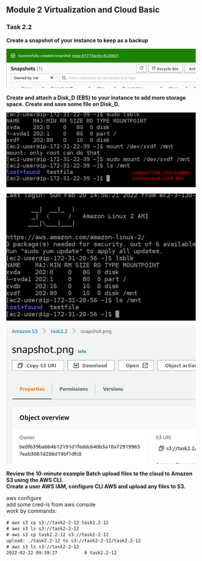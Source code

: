 ## Module 2 Virtualization and Cloud Basic
### Task 2.2

**Create a snapshot of your instance to keep as a backup**

![snapshot](https://raw.githubusercontent.com/3u128/DevOps_online_Kyiv_2022Q1/main/m2/task2.2/snapshot.png)

**Create and attach a Disk_D (EBS) to your instance to add more storage space.**
**Create and save some file on Disk_D.**

![reattach_disk_d](https://raw.githubusercontent.com/3u128/DevOps_online_Kyiv_2022Q1/main/m2/task2.2/reattach_disk_d.png)

![add_volume_and_write_file](https://raw.githubusercontent.com/3u128/DevOps_online_Kyiv_2022Q1/main/m2/task2.2/add_volume_and_write_file.png)

![bucket_s3](https://raw.githubusercontent.com/3u128/DevOps_online_Kyiv_2022Q1/main/m2/task2.2/bucket_s3.png)


**Review the 10-minute example Batch upload files to the cloud to Amazon S3 using the AWS CLI.**  
**Create a user AWS IAM, configure CLI AWS and upload any files to S3.**  

aws configure  
add some cred-ls from aws console  
work by commands:  

```
# aws s3 cp s3://task2-2-12 task2.2-12
# aws s3 ls s3://task2-2-12
# aws s3 cp task2.2-12 s3://task2-2-12
upload: ./task2.2-12 to s3://task2-2-12/task2.2-12
# aws s3 ls s3://task2-2-12
2022-02-22 09:39:27          0 task2.2-12
```